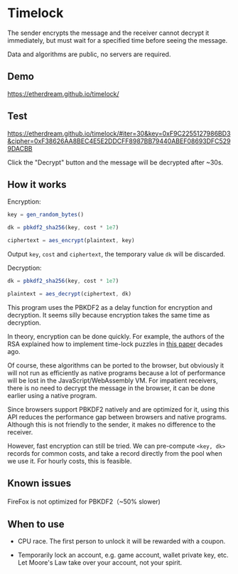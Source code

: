 # Timelock

The sender encrypts the message and the receiver cannot decrypt it immediately, but must wait for a specified time before seeing the message.

Data and algorithms are public, no servers are required.

## Demo

https://etherdream.github.io/timelock/

## Test

https://etherdream.github.io/timelock/#iter=30&key=0xF9C2255127986BD3&cipher=0xF38626AA8BEC4E5E2DDCFF8987BB79440ABEF08693DFC5299DACBB

Click the "Decrypt" button and the message will be decrypted after ~30s.

## How it works

Encryption:

```javascript
key = gen_random_bytes()

dk = pbkdf2_sha256(key, cost * 1e7)

ciphertext = aes_encrypt(plaintext, key)
```

Output `key`, `cost` and `ciphertext`, the temporary value `dk` will be discarded.

Decryption:

```javascript
dk = pbkdf2_sha256(key, cost * 1e7)

plaintext = aes_decrypt(ciphertext, dk)
```

This program uses the PBKDF2 as a delay function for encryption and decryption. It seems silly because encryption takes the same time as decryption.

In theory, encryption can be done quickly. For example, the authors of the RSA explained how to implement time-lock puzzles in [this paper](https://people.csail.mit.edu/rivest/pubs/RSW96.pdf) decades ago.

Of course, these algorithms can be ported to the browser, but obviously it will not run as efficiently as native programs because a lot of performance will be lost in the JavaScript/WebAssembly VM. For impatient receivers, there is no need to decrypt the message in the browser, it can be done earlier using a native program.

Since browsers support PBKDF2 natively and are optimized for it, using this API reduces the performance gap between browsers and native programs. Although this is not friendly to the sender, it makes no difference to the receiver.

However, fast encryption can still be tried. We can pre-compute `<key, dk>` records for common costs, and take a record directly from the pool when we use it. For hourly costs, this is feasible.


## Known issues

FireFox is not optimized for PBKDF2（~50% slower)


## When to use

* CPU race. The first person to unlock it will be rewarded with a coupon.

* Temporarily lock an account, e.g. game account, wallet private key, etc. Let Moore's Law take over your account, not your spirit.
